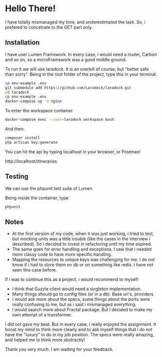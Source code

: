 # Hello There!

I have totally mismanaged my time, and underestimated the task. So, i prefered to concetrate to the GET part only.

## Installation

I have user Lumen Framework. In every case, i would need a router, Carbon and so on, so a microFramework was a good middle ground.

To run it we will use laradock. It is an overkill of course, but "better safe than sorry". 
Being in the root folder of the project, type this in your terminal. 



```bash
cp env-example .env
git submodule add https://github.com/Laradock/laradock.git
cd laradock
cp env-example .env
docker-compose up -d nginx
```

To enter the workspace container 
```bash
docker-compose exec --user=laradock workspace bash
```

And then:
```bash
composer install
php artisan key:generate
```



You can hit the api by typing localhost in your browser, or Postman!

http://localhost/itineraries


## Testing

We can use the phpunit test suite of Lumen. 

Being inside the container, type

```bash
phpunit
```





## Notes

- At the first version of my code, when it was just working, i tried to test, but mocking units was a little trouble (like the cases in the interview i described). So i decided to invest in refactoring until my time expired. 
- The same goes for error handling and exceptions. I saw that i needed more classy code to have more specific handling.
- Mapping the resources to unique keys was challenging for me. I do not know if i had to store them on db or on something like redis. I have not seen this case before. 

If i was to continue this as a project, i would recommend to myself:

- I think that Guzzle client would need a singleton implementation. 
- Many things should go to config files (or in a db). Base uri's, providers
- I would ask more about the specs, some things about the ports were really confusing to me, but as i said i mismanaged everything. 
 - I would search more about Fractal package. But i decided to make my own attempt of a transformer. 


I did not gave my best. But in every case, i really enjoyed the assignment. It boost my mind to think more clearly and to ask myself things that i do not have the "luxury" to do in my job position. The specs were really amazing, and helped me to think more abstractly!

Thank you very much. 
I am waiting for your feedback. 
